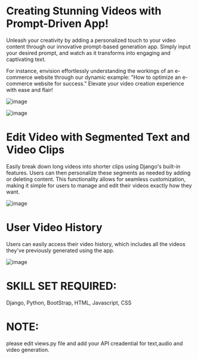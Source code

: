 # Creating Stunning Videos with Prompt-Driven App!

Unleash your creativity by adding a personalized touch to your video content through our innovative prompt-based generation app. Simply input your desired prompt, and watch as it transforms into engaging and captivating text.

For instance, envision effortlessly understanding the workings of an e-commerce website through our dynamic example: "How to optimize an e-commerce website for success." Elevate your video creation experience with ease and flair!

![image](https://awesomescreenshot.s3.amazonaws.com/image/2346541/46705476-1d422dd77d2cb7341aa17bac6a8103cc.png?X-Amz-Algorithm=AWS4-HMAC-SHA256&X-Amz-Credential=AKIAJSCJQ2NM3XLFPVKA%2F20240312%2Fus-east-1%2Fs3%2Faws4_request&X-Amz-Date=20240312T135054Z&X-Amz-Expires=28800&X-Amz-SignedHeaders=host&X-Amz-Signature=d12001be02615b02148a77eb47113b9e431981ae1bac9486ee365494fb376ef8)

![image](https://awesomescreenshot.s3.amazonaws.com/image/2346541/46705714-f126728f3ec0d5b35965aa7c8ced8717.png?X-Amz-Algorithm=AWS4-HMAC-SHA256&X-Amz-Credential=AKIAJSCJQ2NM3XLFPVKA%2F20240312%2Fus-east-1%2Fs3%2Faws4_request&X-Amz-Date=20240312T135354Z&X-Amz-Expires=28800&X-Amz-SignedHeaders=host&X-Amz-Signature=926f5fb6804714f9848a147b15132ed6b1fb32a2f9c386e787ae7ba81ade1cad)

# Edit Video with Segmented Text and Video Clips
Easily break down long videos into shorter clips using Django's built-in features. Users can then personalize these segments as needed by adding or deleting content. This functionality allows for seamless customization, making it simple for users to manage and edit their videos exactly how they want.

![image](https://awesomescreenshot.s3.amazonaws.com/image/2346541/46705849-c8d71912c1a536e0b95e830f21ddcb02.png?X-Amz-Algorithm=AWS4-HMAC-SHA256&X-Amz-Credential=AKIAJSCJQ2NM3XLFPVKA%2F20240312%2Fus-east-1%2Fs3%2Faws4_request&X-Amz-Date=20240312T135801Z&X-Amz-Expires=28800&X-Amz-SignedHeaders=host&X-Amz-Signature=e7e43638616cdda442e0fb5dd0ca8a79a08a6214e0dc1ba4e4970886dc60213f)

# User Video History

Users can easily access their video history, which includes all the videos they've previously generated using the app.

![image](https://awesomescreenshot.s3.amazonaws.com/image/2346541/46705977-eae4b5c9e138b178921d1dd8770d31c2.png?X-Amz-Algorithm=AWS4-HMAC-SHA256&X-Amz-Credential=AKIAJSCJQ2NM3XLFPVKA%2F20240312%2Fus-east-1%2Fs3%2Faws4_request&X-Amz-Date=20240312T140152Z&X-Amz-Expires=28800&X-Amz-SignedHeaders=host&X-Amz-Signature=f95d41994fe2c0cead3084e0df54313a3b25a0bd82372a4ceb8cd4d0c68dafc3)

# SKILL SET REQUIRED:
 Django, Python, BootStrap, HTML, Javascript, CSS


# NOTE:
please edit views.py file and add your API creadential for text,audio and video generation. 
